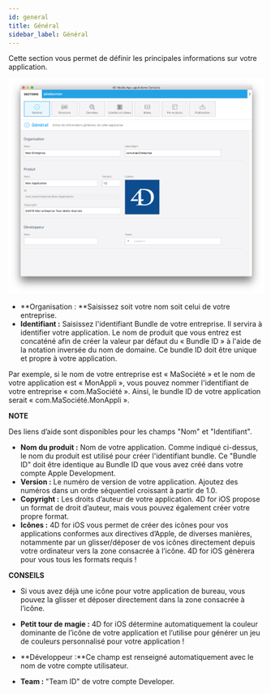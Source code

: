 ```yaml
---
id: general
title: Général
sidebar_label: Général
---
```

Cette section vous permet de définir les principales informations sur votre application.

![General section](assets/project-editor/General-section-4D-for-iOS.png)

* **Organisation : **Saisissez soit votre nom soit celui de votre entreprise.
* **Identifiant :** Saisissez l'identifiant Bundle de votre entreprise. Il servira à identifier votre application. Le nom de produit que vous entrez est concaténé afin de créer la valeur par défaut du « Bundle ID » à l'aide de la notation inversée du nom de domaine. Ce bundle ID doit être unique et propre à votre application.

Par exemple, si le nom de votre entreprise est « MaSociété » et le nom de votre application est « MonAppli », vous pouvez nommer l'identifiant de votre entreprise « com.MaSociété ». Ainsi, le bundle ID de votre application serait « com.MaSociété.MonAppli ».<div class = "tips"> 

**NOTE**

Des liens d’aide sont disponibles pour les champs "Nom" et "Identifiant".</div> 

* **Nom du produit :** Nom de votre application. Comme indiqué ci-dessus, le nom du produit est utilisé pour créer l'identifiant bundle. Ce "Bundle ID" doit être identique au Bundle ID que vous avez créé dans votre compte Apple Development.
* **Version :** Le numéro de version de votre application. Ajoutez des numéros dans un ordre séquentiel croissant à partir de 1.0.
* **Copyright :** Les droits d’auteur de votre application. 4D for iOS propose un format de droit d’auteur, mais vous pouvez également créer votre propre format.
* **Icônes :** 4D for iOS vous permet de créer des icônes pour vos applications conformes aux directives d’Apple, de diverses manières, notammente par un glisser/déposer de vos icônes directement depuis votre ordinateur vers la zone consacrée à l’icône. 4D for iOS génèrera pour vous tous les formats requis !<div class = "tips"> 

**CONSEILS**

* Si vous avez déjà une icône pour votre application de bureau, vous pouvez la glisser et déposer directement dans la zone consacrée à l’icône.

* **Petit tour de magie :** 4D for iOS détermine automatiquement la couleur dominante de l’icône de votre application et l’utilise pour générer un jeu de couleurs personnalisé pour votre application !</div> 

* **Développeur :**Ce champ est renseigné automatiquement avec le nom de votre compte utilisateur.
* **Team :** "Team ID" de votre compte Developer.